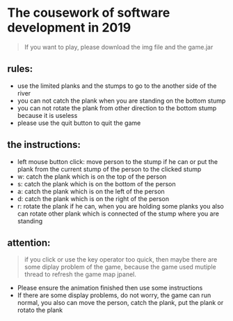 # The cousework of software development in 2019
> If you want to play, please download the img file and the game.jar
## rules:
- use the limited planks and the stumps to go to the another side of the river
- you can not catch the plank when you are standing on the bottom stump
- you can not rotate the plank from other direction to the bottom stump because it is useless
- please use the quit button to quit the game

## the instructions:
- left mouse button click: move person to the stump if he can or put the plank from the current stump of the person to the clicked stump
- w: catch the plank which is on the top of the person
- s: catch the plank which is on the bottom of the person
- a: catch the plank which is on the left of the person
- d: catch the plank which is on the right of the person
- r: rotate the plank if he can, when you are holding some planks you also can rotate other plank which is connected of the stump where you are standing

## attention:
> if you click or use the key operator too quick, then maybe there are some diplay problem of the game,
  because the game used mutiple thread to refresh the game map jpanel.
- Please ensure the animation finished then use some instructions
- If there are some display problems, do not worry, the game can run normal, you also can move the person, catch the plank, put the plank or rotato the plank
